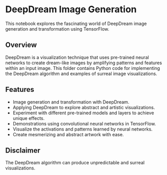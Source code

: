 # DeepDream Image Generation

This notebook explores the fascinating world of DeepDream image generation and transformation using TensorFlow.

## Overview
DeepDream is a visualization technique that uses pre-trained neural networks to create dream-like images by amplifying patterns and features within an input image. This folder contains Python code for implementing the DeepDream algorithm and examples of surreal image visualizations.

## Features
- Image generation and transformation with DeepDream.
- Applying DeepDream to explore abstract and artistic visualizations.
- Experiment with different pre-trained models and layers to achieve unique effects.
- Demonstrations using convolutional neural networks in TensorFlow.
- Visualize the activations and patterns learned by neural networks.
- Create mesmerizing and abstract artwork with ease.
 

## Disclaimer
The DeepDream algorithm can produce unpredictable and surreal visualizations.
